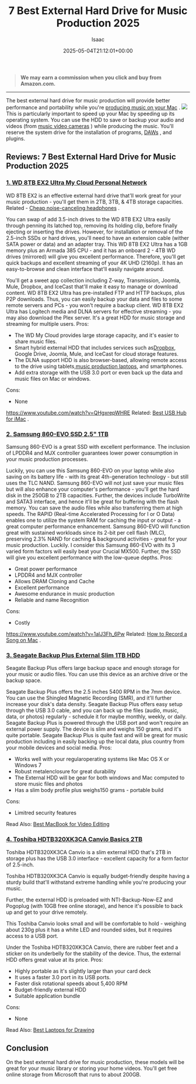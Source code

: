 ﻿---
author: Isaac
layout: post
title: 7 Best External Hard Drive for Music Production 2025
date: '2025-05-04T21:12:01+00:00'
categories:
- Laptops
tags: []
slug: /best-external-hard-drive-for-music-production/
lastmod: 2025-05-07T12:21:23+03:00
---
> **We may earn a commission when you click and buy from Amazon.com.**
>

---
The best external hard drive for music production will provide better performance and portability while you're
[producing music on your Mac](https://pestpolicy.com/best-mac-for-music-production/)
.
![](/assets/img/img/)
This is particularly important to speed up your Mac by speeding up its operating system.
You can use the HDD to save or backup your audio and videos (from
[music video cameras](https://pestpolicy.com/best-camera-for-music-videos/)
) while producing the music. You'll reserve the system drive for the installation of programs,
[DAWs](https://pestpolicy.com/best-daw-for-mac/)
, and plugins.
## Reviews: 7 Best External Hard Drive for Music Production 2025
### [1. WD 8TB EX2 Ultra My Cloud Personal Network](https://www.amazon.com/dp/B01AWH05GE/?tag=p-policy-20)
WD 8TB EX2
is an effective external hard drive that'll work great for your music production - you'll get them in 2TB, 3TB, & 4TB storage capacities. Related -
[Cheap noise-canceling headphones](https://pestpolicy.com/best-noise-cancelling-headphones-under-200/)
.

You can swap of add 3.5-inch drives to the WD 8TB EX2 Ultra easily through penning its latched top, removing its holding clip, before finally ejecting or inserting the drives.
However, for installation or removal of the 2.5-inch SSDs or hard drives, you'll need to have an extension cable (wither SATA power or data) and an adapter tray.
This
WD 8TB EX2 Ultra has a 1GB memory plus an Armada 385 CPU - and it has an onboard 2 - 4TB WD drives (mirrored) will give you excellent performance.
Therefore, you'll get quick backups and excellent streaming of your 4K UHD (2160p). It has an easy-to-browse and clean interface that'll easily navigate around.

You'll get a sweet app collection including Z-way, Transmission, Joomla, Mule, Dropbox, and IceCast that'll make it easy to manage or download content.
WD 8TB EX2 Ultra has pre-installed FTP and HTTP backups, plus P2P downloads. Thus, you can easily backup your data and files to some remote servers and PCs - you won't require a backup client.
WD 8TB EX2 Ultra has Logitech media and DLNA servers for effective streaming - you may also download the Plex server. It's a great HDD for music storage and streaming for multiple users.
Pros:
- The WD My Cloud provides large storage capacity, and it's easier to share music files.
- Smart hybrid external HDD that includes services such as[Dropbox](https://www.dropbox.com/), Google Drive, Joomla, Mule, and IceCast for cloud storage features.
- The DLNA support HDD is also browser-based, allowing remote access to the drive using tablets,[music production laptops](https://pestpolicy.com/best-laptop-for-music-production/), and smartphones.
- Add extra storage with the USB 3.0 port or even back up the data and music files on Mac or windows.

Cons:
- None

https://www.youtube.com/watch?v=QHgxrepWHRE
Related:
[Best USB Hub for iMac](https://pestpolicy.com/best-usb-hub-for-imac/)
.
### [2. Samsung 860-EVO SSD 2.5" 1TB](https://www.amazon.com/dp/B078DPCY3T/?tag=p-policy-20)
Samsung 860-EVO is a great SSD with excellent performance. The inclusion of LPDDR4 and MJX controller guarantees lower power consumption in your music production processes.

Luckily, you can use this Samsung 860-EVO on your laptop while also saving on its battery life - with its great 4th-generation technology - but still uses the TLC NAND.
Samsung 860-EVO will not just save your music files but will also enhance your computer's performance - you'll get the hard disk in the 250GB to 2TB capacities.
Further, the devices include TurboWrite and SATA3 interface, and hence it'll be great for buffering with the flash memory. You can save the audio files while also transferring them at high speeds.
The RAPID (Real-time Accelerated Processing for I or O Data) enables one to utilize the system RAM for caching the input or output - a great computer performance enhancement.
Samsung 860-EVO will function great with sustained workloads since its 2-bit per cell flash (MLC), preserving 2.3% NAND for caching & background activities - great for your music production.
Luckily. I consider this Samsung 860-EVO with its 3 varied form factors will easily beat your Crucial MX500. Further, the SSD will give you excellent performance with the low-queue depths.
Pros:
- Great power performance
- LPDDR4 and MJX controller
- Allows DRAM Cloning and Cache
- Excellent performance
- Awesome endurance in music production
- Reliable and name Recognition

Cons:
- Costly

https://www.youtube.com/watch?v=1alJ3Fh_6Pw
Related:
[How to Record a Song on Mac](https://pestpolicy.com/how-to-record-a-song-on-mac/)
.
### [3. Seagate Backup Plus External Slim 1TB HDD](https://www.amazon.com/dp/B07MY4KWFK/?tag=p-policy-20)
Seagate Backup Plus offers large backup space and enough storage for your music or audio files. You can use this device as an archive drive or the backup space.

Seagate Backup Plus offers the 2.5 inches 5400 RPM in the 7mm device. You can use the Shingled Magnetic Recording (SMR), and it'll further increase your disk's data density.
Seagate Backup Plus
offers easy setup through the
USB 3.0 cable, and you can back up the files (audio, music, data, or photos) regularly - schedule it for maybe monthly, weekly, or daily.
Seagate Backup Plus is powered through the USB port and won't require an external power supply. The device is slim and weighs 150 grams, and it's quite portable.
Seagate Backup Plus is quite fast and will be great for music
production including in easily backing up the local data, plus country from your mobile devices and social media.
Pros:
- Works well with your regularoperating systems like Mac OS X or Windows 7
- Robust metalenclosure for great durability
- The External HDD will be gear for both windows and Mac computed to store music files and photos
- Has a slim body profile plus weighs150 grams - portable build

Cons:
- Limitred security features

Read Also:
[Best MacBook for Video Editing](https://pestpolicy.com/best-macbook-for-video-editing/)
### [4. Toshiba HDTB320XK3CA Canvio Basics 2TB](https://www.amazon.com/dp/B00N2S6W86/?tag=p-policy-20)
Toshiba HDTB320XK3CA Canvio is a slim external HDD that's 2TB in storage plus has the USB 3.0 interface - excellent capacity for a form factor of 2.5-inch.

Toshiba HDTB320XK3CA Canvio is equally budget-friendly despite having a sturdy build that'll withstand extreme handling while you're producing your music.

Further, the external HDD is preloaded with NTI-Backup-Now-EZ and Pogoplug (with 10GB free online storage), and hence it's possible to back up and get to your drive remotely.

This Toshiba Canvio looks small and will be comfortable to hold - weighing about 230g plus it has a white LED and rounded sides, but it requires access to a USB port.

Under the Toshiba HDTB320XK3CA Canvio, there are rubber feet and a sticker on its underbelly for the stability of the device. Thus, the external HDD offers great value at its price.
Pros:
- Highly portable as it's slightly larger than your card deck
- It uses a faster 3.0 port in its USB ports.
- Faster disk rotational speeds about 5,400 RPM
- Budget-friendly external HDD
- Suitable application bundle

Cons:
- None

Read Also:
[Best Laptops for Drawing](https://pestpolicy.com/best-laptops-for-drawing/)
## Conclusion
On the best external hard drive for music production, these models will be great for your music library or storing your home videos.
You'll get free online storage from Microsoft that runs to about 200GB.